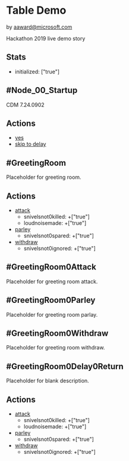 # Table Demo
by aaward@microsoft.com

Hackathon 2019 live demo story


## Stats
* initialized: ["true"]


## #Node_00_Startup
CDM 7.24.0902

## Actions
* [yes](#GreetingRoom)
* [skip to delay](#GreetingRoom0Delay0Return)

## #GreetingRoom
Placeholder for greeting room.

## Actions
* [attack](#GreetingRoom0Attack)
    * snivelsnot0killed:   +["true"]
    * loudnoisemade:       +["true"]
* [parley](#GreetingRoom0Parley)
    * snivelsnot0spared:   +["true"]
* [withdraw](#GreetingRoom0Withdraw)
    * snivelsnot0ignored:  +["true"]

## #GreetingRoom0Attack
Placeholder for greeting room attack.

## #GreetingRoom0Parley
Placeholder for greeting room parlay.

## #GreetingRoom0Withdraw
Placeholder for greeting room withdraw.

## #GreetingRoom0Delay0Return
Placeholder for blank description.

## Actions
* [attack](#GreetingRoom0Attack)
    * snivelsnot0killed:   +["true"]
    * loudnoisemade:       +["true"]
* [parley](#GreetingRoom0Parley)
    * snivelsnot0spared:   +["true"]
* [withdraw](#GreetingRoom0Withdraw)
    * snivelsnot0ignored:  +["true"]
